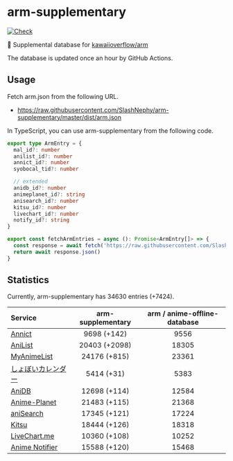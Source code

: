 # arm-supplementary

[![Check](https://github.com/SlashNephy/arm-supplementary/actions/workflows/check-node.yml/badge.svg)](https://github.com/SlashNephy/arm-supplementary/actions/workflows/check-node.yml)

💊 Supplemental database for [kawaiioverflow/arm](https://github.com/kawaiioverflow/arm)

The database is updated once an hour by GitHub Actions.

## Usage

Fetch arm.json from the following URL.

- https://raw.githubusercontent.com/SlashNephy/arm-supplementary/master/dist/arm.json

In TypeScript, you can use arm-supplementary from the following code.

```TypeScript
export type ArmEntry = {
  mal_id?: number
  anilist_id?: number
  annict_id?: number
  syobocal_tid?: number

  // extended
  anidb_id?: number
  animeplanet_id?: string
  anisearch_id?: number
  kitsu_id?: number
  livechart_id?: number
  notify_id?: string
}

export const fetchArmEntries = async (): Promise<ArmEntry[]> => {
  const response = await fetch('https://raw.githubusercontent.com/SlashNephy/arm-supplementary/master/dist/arm.json')
  return await response.json()
}
```

## Statistics

Currently, arm-supplementary has 34630 entries (+7424).

| Service                                     | arm-supplementary | arm / anime-offline-database |
| :------------------------------------------ | :---------------: | :--------------------------: |
| [Annict](https://annict.com)                |    9698 (+142)    |             9556             |
| [AniList](https://anilist.co)               |   20403 (+2098)   |            18305             |
| [MyAnimeList](https://myanimelist.net)      |   24176 (+815)    |            23361             |
| [しょぼいカレンダー](https://cal.syoboi.jp) |    5414 (+31)     |             5383             |
| [AniDB](https://anidb.net)                  |   12698 (+114)    |            12584             |
| [Anime-Planet](https://anime-planet.com)    |   21483 (+115)    |            21368             |
| [aniSearch](https://anisearch.com)          |   17345 (+121)    |            17224             |
| [Kitsu](https://kitsu.io)                   |   18444 (+126)    |            18318             |
| [LiveChart.me](https://livechart.me)        |   10360 (+108)    |            10252             |
| [Anime Notifier](https://notify.moe)        |   15588 (+120)    |            15468             |
